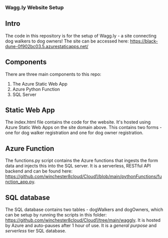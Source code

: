 ### Wagg.ly Website Setup
## Intro
The code in this repository is for the setup of Wagg.ly - a site connecting dog walkers to dog owners! 
The site can be accessed here: https://black-dune-0f902bc03.5.azurestaticapps.net/

## Components
There are three main components to this repo:
1. The Azure Static Web App
2. Azure Python Function
3. SQL Server

## Static Web App
The index.html file contains the code for the website. It's hosted using Azure Static Web Apps on the site domain above. This contains two forms - one for dog walker registration and one for dog owner registration.

## Azure Function
The functions.py script contains the Azure functions that ingests the form data and injects this into the SQL server. It is a serverless, RESTful API backend and can be found here: https://github.com/winchester8cloud/Cloud1/blob/main/pythonFunctions/function_app.py.

## SQL database
The SQL database contains two tables - dogWalkers and dogOwners, which can be setup by running the scripts in this folder: https://github.com/winchester8cloud/Cloud1/tree/main/waggly. It is hosted by Azure and auto-pauses after 1 hour of use. It is a _general purpose_ and _serverless_ tier SQL database. 

